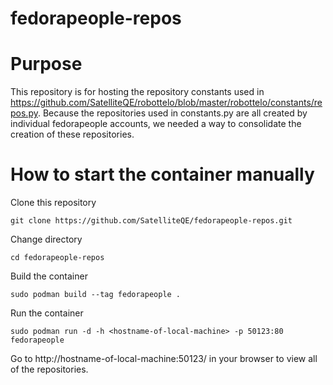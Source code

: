 # fedorapeople-repos

# Purpose
This repository is for hosting the repository constants used in https://github.com/SatelliteQE/robottelo/blob/master/robottelo/constants/repos.py. Because the repositories used in constants.py are all created by individual fedorapeople accounts, we needed a way to consolidate the creation of these repositories.

# How to start the container manually

Clone this repository
```
git clone https://github.com/SatelliteQE/fedorapeople-repos.git
```

Change directory
```
cd fedorapeople-repos
```

Build the container
```
sudo podman build --tag fedorapeople .
```

Run the container
```
sudo podman run -d -h <hostname-of-local-machine> -p 50123:80 fedorapeople
```

Go to http://hostname-of-local-machine:50123/ in your browser to view all of the repositories.
